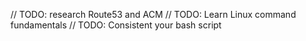 // TODO: research Route53 and ACM
// TODO: Learn Linux command fundamentals
// TODO: Consistent your bash script